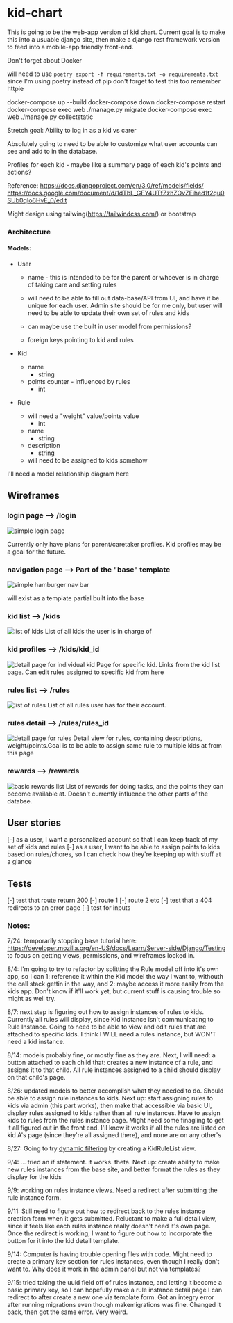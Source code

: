 # kid-chart
This is going to be the web-app version of kid chart.
Current goal is to make this into a usuable django site, then make a django rest framework version to feed into a mobile-app friendly front-end.

Don't forget about Docker

will need to use
`poetry export -f requirements.txt -o requirements.txt`
since I'm using poetry instead of pip
don't forget to test this too
remember httpie

docker-compose up --build
docker-compose down
docker-compose restart
docker-compose exec web ./manage.py migrate
docker-compose exec web ./manage.py collectstatic

Stretch goal:
Ability to log in as a kid vs carer

Absolutely going to need to be able to customize what user accounts can see and add to in the database.

Profiles for each kid - maybe like a summary page of each kid's points and actions?

Reference:
https://docs.djangoproject.com/en/3.0/ref/models/fields/
https://docs.google.com/document/d/1dTbL_GFY4UTfZzhZOvZFihed1t2qu0SUb0qIo6HvE_0/edit


Might design using tailwing(https://tailwindcss.com/) or bootstrap

### Architecture

#### Models:

- User
    - name - this is intended to be for the parent or whoever is in charge of taking care and setting rules
    - will need to be able to fill out data-base/API from UI, and have it be unique for each user. Admin site should be for me only, but user will need to be able to update their own set of rules and kids

    - can maybe use the built in user model from permissions?

    - foreign keys pointing to kid and rules

- Kid
    - name
        - string
    - points counter - influenced by rules
        - int

- Rule
    - will need a "weight" value/points value
        - int
    - name
        - string
    - description
        - string
    - will need to be assigned to kids somehow

I'll need a model relationship diagram here

## Wireframes

### login page --> /login
![simple login page](wireframes/login.png)

Currently only have plans for parent/caretaker profiles. Kid profiles may be a goal for the future.

### navigation page --> Part of the "base" template
![simple hamburger nav bar](wireframes/nav.png)

will exist as a template partial built into the base

### kid list --> /kids
![list of kids](wireframes/kid_list.png)
List of all kids the user is in charge of

### kid profiles --> /kids/kid_id
![detail page for individual kid](wireframes/kid_profiles.png)
Page for specific kid. Links from the kid list page. Can edit rules assigned to specific kid from here

### rules list --> /rules
![list of rules](wireframes/rules_list.png)
List of all rules user has for their account.

### rules detail --> /rules/rules_id
![detail page for rules](wireframes/rules_detail.png)
Detail view for rules, containing descriptions, weight/points.Goal is to be able to assign same rule to multiple kids at from this page

### rewards --> /rewards
![basic rewards list](wireframes/rewards.png)
List of rewards for doing tasks, and the points they can become available at. Doesn't currently influence the other parts of the databse.

## User stories

[-] as a user, I want a personalized account so that I can keep track of my set of kids and rules
[-] as a user, I want to be able to assign points to kids based on rules/chores, so I can check how they're keeping up with stuff at a glance

## Tests
[-] test that route return 200
    [-] route 1
    [-] route 2 etc
[-] test that a 404 redirects to an error page
[-] test for inputs

### Notes:
 7/24: temporarily stopping base tutorial here: https://developer.mozilla.org/en-US/docs/Learn/Server-side/Django/Testing to focus on getting views, permissions, and wireframes locked in.

8/4: I'm going to try to refactor by splitting the Rule model off into it's own app, so I can 1: reference it within the Kid model the way I want to, withouth the call stack gettin in the way, and 2: maybe access it more easily from the kids app. Don't know if it'll work yet, but current stuff is causing trouble so might as well try.

8/7: next step is figuring out how to assign instances of rules to kids. Currently all rules will display, since Kid Instance isn't communicating to Rule Instance. Going to need to be able to view and edit rules that are attached to specific kids. I think I WILL need a rules instance, but WON'T need a kid instance.

8/14: models probably fine, or mostly fine as they are. Next, I will need: a button attached to each child that: creates a new instance of a rule, and assigns it to that child. All rule instances assigned to a child should display on that child's page.

8/26: updated models to better accomplish what they needed to do. Should be able to assign rule instances to kids. Next up: start assigning rules to kids via admin (this part works), then make that accessible via basic UI, display rules assigned to kids rather than all rule instances. Have to assign kids to rules from the rules instance page. Might need some finagling to get it all figured out in the front end. I'll know it works if all the rules are listed on kid A's page (since they're all assigned there), and none are on any other's

8/27: Going to try [dynamic filtering](https://docs.djangoproject.com/en/3.0/topics/class-based-views/generic-display/) by creating a KidRuleList view. 

9/4: ... tried an if statement. it works. theta. Next up: create ability to make new rules instances from the base site, and better format the rules as they display for the kids

9/9: working on rules instance views. Need a redirect after submitting the rule instance form.

9/11: Still need to figure out how to redirect back to the rules instance creation form when it gets submitted. Reluctant to make a full detail view, since it feels like each rules instance really doesn't need it's own page. Once the redirect is working, I want to figure out how to incorporate the button for it into the kid detail template.

9/14: Computer is having trouble opening files with code. Might need to create a primary key section for rules instances, even though I really don't want to.  Why does it work in the admin panel but not via templates?

9/15: tried taking the uuid field off of rules instance, and letting it become a basic primary key, so I can hopefully make a rule instance detail page I can redirect to after create a new one via template form. Got an integry error after running migrations even though makemigrations was fine. Changed it back, then got the same error. Very weird.